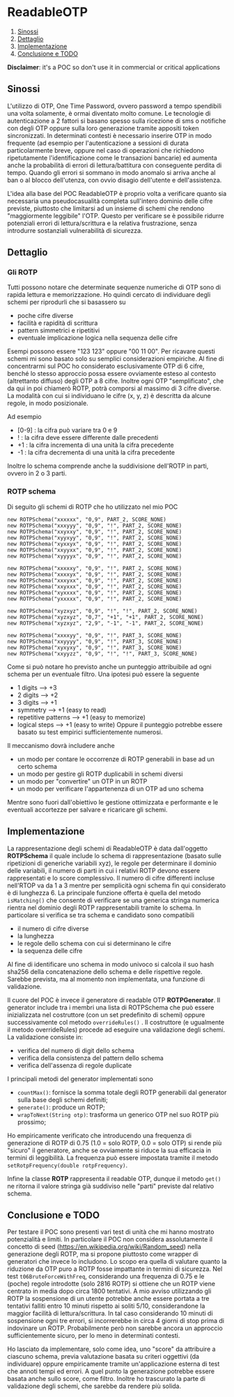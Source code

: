 # ReadableOTP

1. [Sinossi](#Sinossi)
2. [Dettaglio](#Dettaglio)
3. [Implementazione](#Implementazione)
4. [Conclusione e TODO](#Conclusione)

<b>Disclaimer</b>: it's a POC so don't use it in commercial or critical applications

## Sinossi <a name="Sinossi"></a>
L'utilizzo di OTP, One Time Password, ovvero password a tempo spendibili una volta solamente, è ormai diventato molto comune.
Le tecnologie di autenticazione a 2 fattori si basano spesso sulla ricezione di sms o notifiche con degli OTP oppure sulla loro generazione tramite appositi token sincronizzati.
In determinati contesti è necessario inserire OTP in modo frequente (ad esempio per l'autenticazione a sessioni di durata particolarmente breve, oppure nel caso di operazioni che richiedono ripetutamente l'identificazione come le transazioni bancarie) ed aumenta anche la probabilità di errori di lettura/battitura con conseguente perdita di tempo.
Quando gli errori si sommano in modo anomalo si arriva anche al ban o al blocco dell'utenza, con ovvio disagio dell'utente e dell'assistenza.

L'idea alla base del POC ReadableOTP è proprio volta a verificare quanto sia necessaria una pseudocasualità completa sull'intero dominio delle cifre previste, piuttosto che limitarsi ad un insieme di schemi che rendono "maggiormente leggibile" l'OTP. Questo per verificare se è possibile ridurre potenziali errori di lettura/scrittura e la relativa frustrazione, senza introdurre sostanziali vulnerabilità di sicurezza.

## Dettaglio <a name="Dettaglio"></a>

### Gli ROTP
Tutti possono notare che determinate sequenze numeriche di OTP sono di rapida lettura e memorizzazione. Ho quindi cercato di individuare degli schemi per riprodurli che si basassero su
- poche cifre diverse 
- facilità e rapidità di scrittura
- pattern simmetrici e ripetitivi
- eventuale implicazione logica nella sequenza delle cifre
  
Esempi possono essere "123 123" oppure "00 11 00". Per ricavare questi schemi mi sono basato solo su semplici considerazioni empiriche.
Al fine di concentrarmi sul POC ho considerato esclusivamente OTP di 6 cifre, benché lo stesso approccio possa essere ovviamente esteso al contesto (altrettanto diffuso) degli OTP a 8 cifre.
Inoltre ogni OTP "semplificato", che da qui in poi chiamerò ROTP, potrà comporsi al massimo di 3 cifre diverse. 
La modalità con cui si individuano le cifre (x, y, z) è descritta da alcune regole, in modo posizionale.

Ad esempio
- [0-9] : la cifra può variare tra 0 e 9
- ! : la cifra deve essere differente dalle precedenti
- +1 : la cifra incrementa di una unità la cifra precedente
- -1 : la cifra decrementa di una unità la cifra precedente

Inoltre lo schema comprende anche la suddivisione dell'ROTP in parti, ovvero in 2 o 3 parti.

### ROTP schema
Di seguito gli schemi di ROTP che ho utilizzato nel mio POC

```
new ROTPSchema("xxxxxx", "0,9", PART_2, SCORE_NONE)
new ROTPSchema("xxxyyy", "0,9", "!", PART_2, SCORE_NONE)
new ROTPSchema("xxyxxy", "0,9", "!", PART_2, SCORE_NONE)
new ROTPSchema("xyyxyy", "0,9", "!", PART_2, SCORE_NONE)
new ROTPSchema("xyxxyx", "0,9", "!", PART_2, SCORE_NONE)
new ROTPSchema("xxyyxx", "0,9", "!", PART_2, SCORE_NONE)
new ROTPSchema("xyyyyx", "0,9", "!", PART_2, SCORE_NONE)

new ROTPSchema("xxxxxy", "0,9", "!", PART_2, SCORE_NONE)
new ROTPSchema("xxxxyx", "0,9", "!", PART_2, SCORE_NONE)
new ROTPSchema("xxxyxx", "0,9", "!", PART_2, SCORE_NONE)
new ROTPSchema("xxyxxx", "0,9", "!", PART_2, SCORE_NONE)
new ROTPSchema("xyxxxx", "0,9", "!", PART_2, SCORE_NONE)
new ROTPSchema("yxxxxx", "0,9", "!", PART_2, SCORE_NONE)

new ROTPSchema("xyzxyz", "0,9", "!", "!", PART_2, SCORE_NONE)
new ROTPSchema("xyzxyz", "0,7", "+1", "+1", PART_2, SCORE_NONE)
new ROTPSchema("xyzxyz", "2,9", "-1", "-1", PART_2, SCORE_NONE)

new ROTPSchema("xxxxyy", "0,9", "!", PART_3, SCORE_NONE)
new ROTPSchema("xxyyyy", "0,9", "!", PART_3, SCORE_NONE)
new ROTPSchema("xyxyxy", "0,9", "!", PART_3, SCORE_NONE)
new ROTPSchema("xxyyzz", "0,9", "!", "!", PART_3, SCORE_NONE)
```
Come si può notare ho previsto anche un punteggio attribuibile ad ogni schema per un eventuale filtro.
Una ipotesi può essere la seguente
- 1 digits --> +3
- 2 digits --> +2
- 3 digits --> +1
- symmetry --> +1 (easy to read)
- repetitive patterns --> +1 (easy to memorize)
- logical steps --> +1 (easy to write)
Oppure il punteggio potrebbe essere basato su test empirici sufficientemente numerosi.

Il meccanismo dovrà includere anche 
- un modo per contare le occorrenze di ROTP generabili in base ad un certo schema
- un modo per gestire gli ROTP duplicabili in schemi diversi
- un modo per "convertire" un OTP in un ROTP
- un modo per verificare l'appartenenza di un OTP ad uno schema

Mentre sono fuori dall'obiettivo le gestione ottimizzata e performante e le eventuali accortezze per salvare e ricaricare gli schemi.

## Implementazione <a name="Implementazione"></a>
La rappresentazione degli schemi di ReadableOTP è data dall'oggetto <b>ROTPSchema</b> il quale include lo schema di rappresentazione
(basato sulle ripetizioni di generiche variabili xyz), le regole per determinare il dominio delle variabili, il numero di parti in cui i relativi ROTP
devono essere rappresentati e lo score complessivo.
Il numero di cifre differenti incluse nell'RTOP va da 1 a 3 mentre per semplicità ogni schema fin qui considerato è di lunghezza 6. 
La principale funzione offerta è quella del metodo ```isMatching()``` che consente di verificare se una generica stringa numerica rientra nel dominio degli ROTP rappresentabili tramite lo schema.
In particolare si verifica se tra schema e candidato sono compatibili
- il numero di cifre diverse 
- la lunghezza 
- le regole dello schema con cui si determinano le cifre
- la sequenza delle cifre

Al fine di identificare uno schema in modo univoco si calcola il suo hash sha256 della concatenazione dello schema e delle rispettive regole.
Sarebbe prevista, ma al momento non implementata, una funzione di validazione.

Il cuore del POC è invece il generatore di readable OTP <b>ROTPGenerator</b>. Il generator include tra i membri una lista di ROTPSchema che può essere inizializzata nel costruttore (con un set predefinito di schemi) oppure successivamente col metodo ```overrideRules()``` .
Il costruttore (e ugualmente il metodo overrideRules) procede ad eseguire una validazione degli schemi. La validazione consiste in:
- verifica del numero di digit dello schema
- verifica della consistenza del pattern dello schema
- verifica dell'assenza di regole duplicate

I principali metodi del generator implementati sono 
- ```countMax()```: fornisce la somma totale degli ROTP generabili dal generator sulla base degli schemi definiti;
- ```generate()```: produce un ROTP;
- ```wrapToNext(String otp)```: trasforma un generico OTP nel suo ROTP più prossimo;

Ho empiricamente verificato che introducendo una frequenza di generazione di ROTP di 0.75 (1.0 = solo ROTP, 0.0 = solo OTP) si rende più "sicuro" il generatore, anche se ovviamente si riduce la sua efficacia in termini di leggibilità. 
La frequenza può essere impostata tramite il metodo ```setRotpFrequency(double rotpFrequency)```.

Infine la classe <b>ROTP</b> rappresenta il readable OTP, dunque il metodo ```get()``` ne ritorna il valore stringa già suddiviso nelle "parti" previste dal relativo schema.

## Conclusione e TODO <a name="Conclusione"></a>
Per testare il POC sono presenti vari test di unità che mi hanno mostrato potenzialità e limiti.
In particolare il POC non considera assolutamente il concetto di seed (https://en.wikipedia.org/wiki/Random_seed) nella generazione degli ROTP, ma si propone piuttosto come wrapper di generatori che invece lo includono. Lo scopo era quella di valutare quanto la riduzione da OTP puro a ROTP fosse impattante in termini di sicurezza. Nel test ```t06BruteForceWithFreq```, considerando una frequenza di 0.75 e le (poche) regole introdotte (solo 2816 ROTP) si ottiene che un ROTP viene centrato in media dopo circa 1800 tentativi. A mio avviso utilizzando gli ROTP la sospensione di un utente potrebbe anche essere portata a tre tentativi falliti entro 10 minuti rispetto ai soliti 5/10, considerandone la maggior facilità di lettura/scrittura. 
In tal caso considerando 10 minuti di sospensione ogni tre errori, si incorrerebbe in circa 4 giorni di stop prima di indovinare un ROTP.
Probabilmente però non sarebbe ancora un approccio sufficientemente sicuro, per lo meno in determinati contesti.

Ho lasciato da implementare, solo come idea, uno "score" da attribuire a ciascuno schema, previa valutazione basata su criteri oggettivi (da individuare) oppure empiricamente tramite un'applicazione esterna di test che annoti tempi ed errori. A quel punto la generazione potrebbe essere basata anche sullo score, come filtro.
Inoltre ho trascurato la parte di validazione degli schemi, che sarebbe da rendere più solida.
